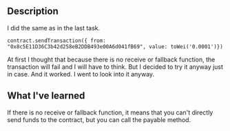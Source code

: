 ## Description
I did the same as in the last task. 
```
contract.sendTransaction({ from: "0x8c5E11D36C3b42d258eB2DDB493e00A6d041fB69", value: toWei('0.0001')})
```
At first I thought that because there is no receive or fallback function, the transaction will fail and I will have to think. But I decided to try it anyway just in case. And it worked. I went to look into it anyway. 

## What I've learned
If there is no receive or fallback function, it means that you can't directly send funds to the contract, but you can call the payable method.